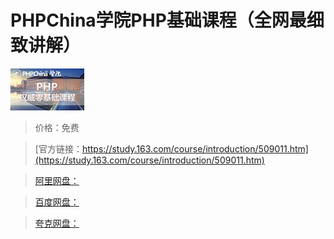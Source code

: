# PHPChina学院PHP基础课程（全网最细致讲解）

![img](../../../assets/study163/free/4938196991511883399.png)

> 价格：免费

> [官方链接：https://study.163.com/course/introduction/509011.htm](https://study.163.com/course/introduction/509011.htm)

> [阿里网盘：]()

> [百度网盘：]()

> [夸克网盘：]()
